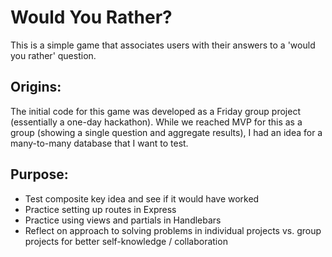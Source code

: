 # Would You Rather?

This is a simple game that associates users with their answers to a 'would you rather' question.

## Origins:

The initial code for this game was developed as a Friday group project (essentially a one-day hackathon).
While we reached MVP for this as a group (showing a single question and aggregate results), I had an idea for a many-to-many database that I want to test.

## Purpose:

- Test composite key idea and see if it would have worked
- Practice setting up routes in Express
- Practice using views and partials in Handlebars
- Reflect on approach to solving problems in individual projects vs. group projects for better self-knowledge / collaboration
